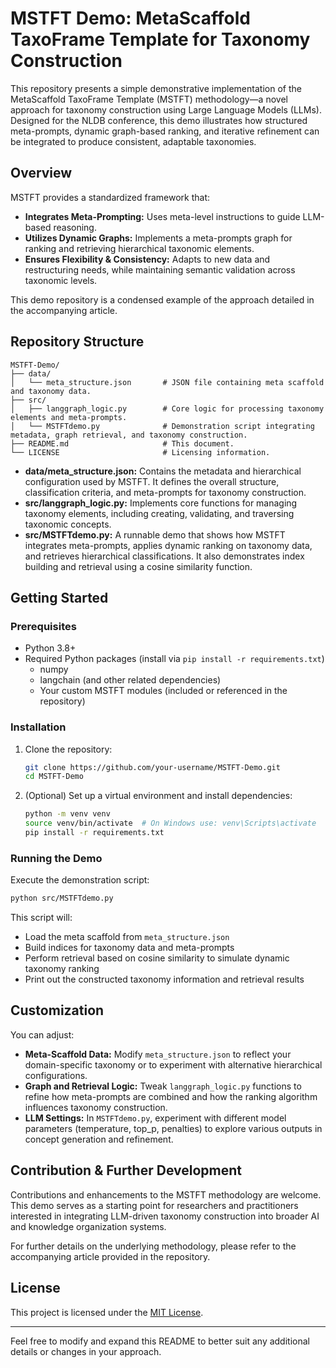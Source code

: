 # MSTFT Demo: MetaScaffold TaxoFrame Template for Taxonomy Construction

This repository presents a simple demonstrative implementation of the MetaScaffold TaxoFrame Template (MSTFT) methodology—a novel approach for taxonomy construction using Large Language Models (LLMs). Designed for the NLDB conference, this demo illustrates how structured meta-prompts, dynamic graph-based ranking, and iterative refinement can be integrated to produce consistent, adaptable taxonomies.

## Overview

MSTFT provides a standardized framework that:
- **Integrates Meta-Prompting:** Uses meta-level instructions to guide LLM-based reasoning.
- **Utilizes Dynamic Graphs:** Implements a meta-prompts graph for ranking and retrieving hierarchical taxonomic elements.
- **Ensures Flexibility & Consistency:** Adapts to new data and restructuring needs, while maintaining semantic validation across taxonomic levels.

This demo repository is a condensed example of the approach detailed in the accompanying article.

## Repository Structure

```
MSTFT-Demo/
├── data/
│   └── meta_structure.json       # JSON file containing meta scaffold and taxonomy data.
├── src/
│   ├── langgraph_logic.py        # Core logic for processing taxonomy elements and meta-prompts.
│   └── MSTFTdemo.py              # Demonstration script integrating metadata, graph retrieval, and taxonomy construction.
├── README.md                     # This document.
└── LICENSE                       # Licensing information.
```

- **data/meta_structure.json:** Contains the metadata and hierarchical configuration used by MSTFT. It defines the overall structure, classification criteria, and meta-prompts for taxonomy construction.
- **src/langgraph_logic.py:** Implements core functions for managing taxonomy elements, including creating, validating, and traversing taxonomic concepts.
- **src/MSTFTdemo.py:** A runnable demo that shows how MSTFT integrates meta-prompts, applies dynamic ranking on taxonomy data, and retrieves hierarchical classifications. It also demonstrates index building and retrieval using a cosine similarity function.

## Getting Started

### Prerequisites

- Python 3.8+
- Required Python packages (install via `pip install -r requirements.txt`)
  - numpy
  - langchain (and other related dependencies)
  - Your custom MSTFT modules (included or referenced in the repository)

### Installation

1. Clone the repository:
   ```bash
   git clone https://github.com/your-username/MSTFT-Demo.git
   cd MSTFT-Demo
   ```
2. (Optional) Set up a virtual environment and install dependencies:
   ```bash
   python -m venv venv
   source venv/bin/activate  # On Windows use: venv\Scripts\activate
   pip install -r requirements.txt
   ```

### Running the Demo

Execute the demonstration script:
```bash
python src/MSTFTdemo.py
```
This script will:
- Load the meta scaffold from `meta_structure.json`
- Build indices for taxonomy data and meta-prompts
- Perform retrieval based on cosine similarity to simulate dynamic taxonomy ranking
- Print out the constructed taxonomy information and retrieval results

## Customization

You can adjust:
- **Meta-Scaffold Data:** Modify `meta_structure.json` to reflect your domain-specific taxonomy or to experiment with alternative hierarchical configurations.
- **Graph and Retrieval Logic:** Tweak `langgraph_logic.py` functions to refine how meta-prompts are combined and how the ranking algorithm influences taxonomy construction.
- **LLM Settings:** In `MSTFTdemo.py`, experiment with different model parameters (temperature, top_p, penalties) to explore various outputs in concept generation and refinement.

## Contribution & Further Development

Contributions and enhancements to the MSTFT methodology are welcome. This demo serves as a starting point for researchers and practitioners interested in integrating LLM-driven taxonomy construction into broader AI and knowledge organization systems.

For further details on the underlying methodology, please refer to the accompanying article provided in the repository.

## License

This project is licensed under the [MIT License](LICENSE).

---

Feel free to modify and expand this README to better suit any additional details or changes in your approach.